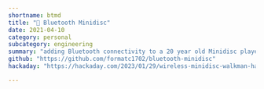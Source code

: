 ```yaml
---
shortname: btmd
title: "💽 Bluetooth Minidisc"
date: 2021-04-10
category: personal
subcategory: engineering
summary: "adding Bluetooth connectivity to a 20 year old Minidisc player"
github: "https://github.com/formatc1702/bluetooth-minidisc"
hackaday: "https://hackaday.com/2023/01/29/wireless-minidisc-walkman-has-bluetooth-inside/"

---
```

